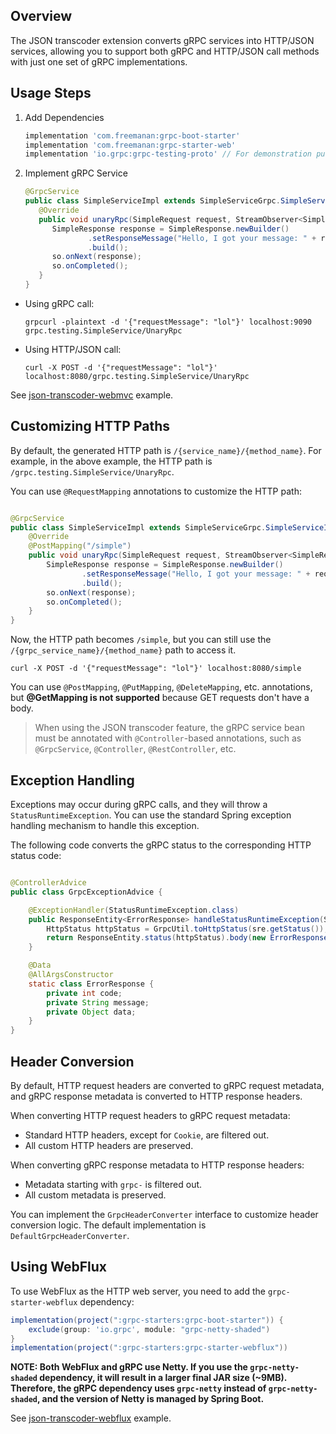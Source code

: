 ## Overview

The JSON transcoder extension converts gRPC services into HTTP/JSON services, allowing you to support both gRPC and
HTTP/JSON call methods with just one set of gRPC implementations.

## Usage Steps

1. Add Dependencies

   ```groovy
   implementation 'com.freemanan:grpc-boot-starter'
   implementation 'com.freemanan:grpc-starter-web'
   implementation 'io.grpc:grpc-testing-proto' // For demonstration purposes, using gRPC's simple service
   ```

2. Implement gRPC Service

   ```java
   @GrpcService
   public class SimpleServiceImpl extends SimpleServiceGrpc.SimpleServiceImplBase {
      @Override
      public void unaryRpc(SimpleRequest request, StreamObserver<SimpleResponse> so) {
         SimpleResponse response = SimpleResponse.newBuilder()
                 .setResponseMessage("Hello, I got your message: " + request.getRequestMessage())
                 .build();
         so.onNext(response);
         so.onCompleted();
      }
   }
   ```

- Using gRPC call:

   ```shell
   grpcurl -plaintext -d '{"requestMessage": "lol"}' localhost:9090 grpc.testing.SimpleService/UnaryRpc
   ```

- Using HTTP/JSON call:

   ```shell
   curl -X POST -d '{"requestMessage": "lol"}' localhost:8080/grpc.testing.SimpleService/UnaryRpc
   ```

See [json-transcoder-webmvc](https://github.com/DanielLiu1123/grpc-starter/tree/main/examples/json-transcoder/webmvc)
example.

## Customizing HTTP Paths

By default, the generated HTTP path is `/{service_name}/{method_name}`. For example, in the above example, the HTTP path
is `/grpc.testing.SimpleService/UnaryRpc`.

You can use `@RequestMapping` annotations to customize the HTTP path:

```java

@GrpcService
public class SimpleServiceImpl extends SimpleServiceGrpc.SimpleServiceImplBase {
    @Override
    @PostMapping("/simple")
    public void unaryRpc(SimpleRequest request, StreamObserver<SimpleResponse> so) {
        SimpleResponse response = SimpleResponse.newBuilder()
                .setResponseMessage("Hello, I got your message: " + request.getRequestMessage())
                .build();
        so.onNext(response);
        so.onCompleted();
    }
}
```

Now, the HTTP path becomes `/simple`, but you can still use the `/{grpc_service_name}/{method_name}` path to access it.

```shell
curl -X POST -d '{"requestMessage": "lol"}' localhost:8080/simple
```

You can use `@PostMapping`, `@PutMapping`, `@DeleteMapping`, etc. annotations, but **@GetMapping is not supported**
because GET requests don't have a body.

> When using the JSON transcoder feature, the gRPC service bean must be annotated with `@Controller`-based annotations,
> such as `@GrpcService`, `@Controller`, `@RestController`, etc.

## Exception Handling

Exceptions may occur during gRPC calls, and they will throw a `StatusRuntimeException`. You can use the standard Spring
exception handling mechanism to handle this exception.

The following code converts the gRPC status to the corresponding HTTP status code:

```java

@ControllerAdvice
public class GrpcExceptionAdvice {

    @ExceptionHandler(StatusRuntimeException.class)
    public ResponseEntity<ErrorResponse> handleStatusRuntimeException(StatusRuntimeException sre) {
        HttpStatus httpStatus = GrpcUtil.toHttpStatus(sre.getStatus());
        return ResponseEntity.status(httpStatus).body(new ErrorResponse(httpStatus.value(), sre.getMessage(), null));
    }

    @Data
    @AllArgsConstructor
    static class ErrorResponse {
        private int code;
        private String message;
        private Object data;
    }
}
```

## Header Conversion

By default, HTTP request headers are converted to gRPC request metadata, and gRPC response metadata is converted to HTTP
response headers.

When converting HTTP request headers to gRPC request metadata:

- Standard HTTP headers, except for `Cookie`, are filtered out.
- All custom HTTP headers are preserved.

When converting gRPC response metadata to HTTP response headers:

- Metadata starting with `grpc-` is filtered out.
- All custom metadata is preserved.

You can implement the `GrpcHeaderConverter` interface to customize header conversion logic. The default implementation
is `DefaultGrpcHeaderConverter`.

## Using WebFlux

To use WebFlux as the HTTP web server, you need to add the `grpc-starter-webflux` dependency:

```groovy
implementation(project(":grpc-starters:grpc-boot-starter")) {
    exclude(group: 'io.grpc', module: "grpc-netty-shaded")
}
implementation(project(":grpc-starters:grpc-starter-webflux"))
```

**NOTE: Both WebFlux and gRPC use Netty. If you use the `grpc-netty-shaded` dependency, it will result in a larger final
JAR size (~9MB).
Therefore, the gRPC dependency uses `grpc-netty` instead of `grpc-netty-shaded`, and the version of Netty is managed by
Spring Boot.**

See [json-transcoder-webflux](https://github.com/DanielLiu1123/grpc-starter/tree/main/examples/json-transcoder/webflux)
example.